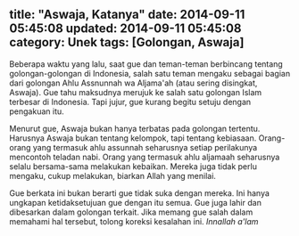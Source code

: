 title: "Aswaja, Katanya"
date: 2014-09-11 05:45:08
updated: 2014-09-11 05:45:08
category: Unek
tags: [Golongan, Aswaja]
---
Beberapa waktu yang lalu, saat gue dan teman-teman berbincang tentang golongan-golongan di Indonesia, salah satu teman mengaku sebagai bagian dari golongan Ahlu Assnunnah wa Aljama'ah (atau sering disingkat, Aswaja).<!--more--> Gue tahu maksudnya merujuk ke salah satu golongan Islam terbesar di Indonesia. Tapi jujur, gue kurang begitu setuju dengan pengakuan itu.

Menurut gue, Aswaja bukan hanya terbatas pada golongan tertentu. Harusnya Aswaja bukan tentang kelompok, tapi tentang kebiasaan. Orang-orang yang termasuk ahlu assunnah seharusnya setiap perilakunya mencontoh teladan nabi. Orang yang termasuk ahlu aljamaah seharusnya selalu bersama-sama melakukan kebaikan. Mereka juga tidak perlu mengaku, cukup melakukan, biarkan Allah yang menilai.

Gue berkata ini bukan berarti gue tidak suka dengan mereka. Ini hanya ungkapan ketidaksetujuan gue dengan itu semua. Gue juga lahir dan dibesarkan dalam golongan terkait. Jika memang gue salah dalam memahami hal tersebut, tolong koreksi kesalahan ini. 
*Innallah a'lam*